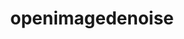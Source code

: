 ---
title: "openimagedenoise"
layout: cache
categories: [package, develop-2024-01-28]
meta: {"versions": ["1.4.3"], "compilers": ["gcc@=11.1.0"], "oss": ["ubuntu20.04"], "platforms": ["linux"], "targets": ["x86_64_v3"], "stacks": ["data-vis-sdk", "root"], "num_specs": 1, "num_specs_by_stack": {"data-vis-sdk": 1, "root": 1}}
spec_details: [{"hash": "34cedvzptplw4rzp7sonbq75cnsdjjwr", "compiler": "gcc@=11.1.0", "versions": ["1.4.3"], "os": "ubuntu20.04", "platform": "linux", "target": "x86_64_v3", "variants": ["build_system=cmake", "build_type=Release", "generator=make", "~ipo"], "stacks": ["data-vis-sdk", "root"], "size": "-", "tarball": "https://binaries.spack.io/releases/develop-2024-01-28/build_cache/linux-ubuntu20.04-x86_64_v3/gcc-11.1.0/openimagedenoise-1.4.3/linux-ubuntu20.04-x86_64_v3-gcc-11.1.0-openimagedenoise-1.4.3-34cedvzptplw4rzp7sonbq75cnsdjjwr.spack"}]
---